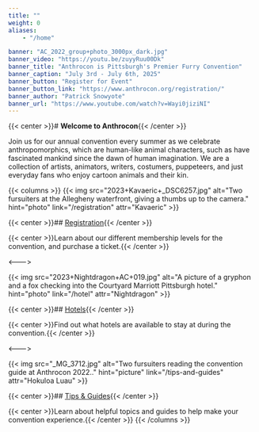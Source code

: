 ```yaml
---
title: ""
weight: 0
aliases:
    - "/home"

banner: "AC_2022_group+photo_3000px_dark.jpg"
banner_video: "https://youtu.be/zuyyRuu00Dk"
banner_title: "Anthrocon is Pittsburgh's Premier Furry Convention"
banner_caption: "July 3rd - July 6th, 2025"
banner_button: "Register for Event"
banner_button_link: "https://www.anthrocon.org/registration/"
banner_author: "Patrick Snowyote"
banner_url: "https://www.youtube.com/watch?v=Wayi0jiziNI"
---
```


{{< center >}}# **Welcome to Anthrocon**{{< /center >}}

Join us for our annual convention every summer as we celebrate anthropomorphics, which are human-like animal characters, such as have fascinated mankind since the dawn of human imagination. We are a collection of artists, animators, writers, costumers, puppeteers, and just everyday fans who enjoy cartoon animals and their kin.

{{< columns >}}
{{< img src="2023+Kavaeric+_DSC6257.jpg" alt="Two fursuiters at the Allegheny waterfront, giving a thumbs up to the camera." hint="photo" link="/registration" attr="Kavaeric" >}}

{{< center >}}## [Registration](/registration){{< /center >}}

{{< center >}}Learn about our different membership levels for the convention, and purchase a ticket.{{< /center >}}

<--->

{{< img src="2023+Nightdragon+AC+019.jpg" alt="A picture of a gryphon and a fox checking into the Courtyard Marriott Pittsburgh hotel." hint="photo" link="/hotel" attr="Nightdragon" >}}

{{< center >}}## [Hotels](/hotel){{< /center >}}

{{< center >}}Find out what hotels are available to stay at during the convention.{{< /center >}}

<--->

{{< img src="_MG_3712.jpg" alt="Two fursuiters reading the convention guide at Anthrocon 2022.." hint="picture" link="/tips-and-guides" attr="Hokuloa Luau" >}}

{{< center >}}## [Tips & Guides](https://www.anthrocon.org/tips-and-guides){{< /center >}}

{{< center >}}Learn about helpful topics and guides to help make your convention experience.{{< /center >}}
{{< /columns >}}
